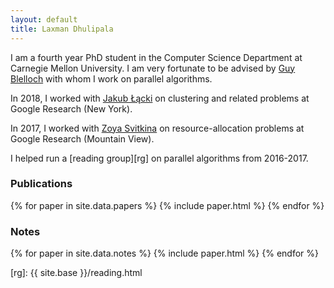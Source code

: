 ```yaml
---
layout: default
title: Laxman Dhulipala
---
```


<!-- ![Laxman]({{ site.base }}/laxman.jpg){:class="img-responsive"} -->

I am a fourth year PhD student in the Computer Science Department at Carnegie Mellon University. I am very fortunate to be advised by [Guy Blelloch][guy] with whom I work on parallel algorithms.

In 2018, I worked with [Jakub Łącki][kuba] on clustering and related problems at Google Research (New York).

In 2017, I worked with [Zoya Svitkina][zoya] on resource-allocation problems at Google Research (Mountain View).

I helped run a [reading group][rg] on parallel algorithms from 2016-2017.

### Publications

{% for paper in site.data.papers %}
  {% include paper.html %}
{% endfor %}

### Notes

{% for paper in site.data.notes %}
  {% include paper.html %}
{% endfor %}

[guy]: http://www.cs.cmu.edu/~guyb/
[kuba]: https://ai.google/research/people/105517
[zoya]: https://sites.google.com/site/zoyasvitkina/
[rg]: {{ site.base }}/reading.html

